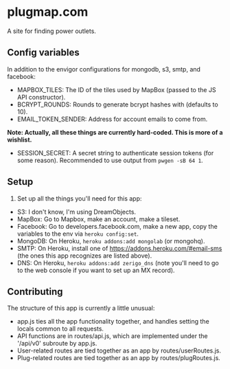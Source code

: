 plugmap.com
===========

A site for finding power outlets.

## Config variables

In addition to the envigor configurations for mongodb, s3, smtp, and facebook:

- MAPBOX_TILES: The ID of the tiles used by MapBox (passed to the JS API constructor).
- BCRYPT_ROUNDS: Rounds to generate bcrypt hashes with (defaults to 10).
- EMAIL_TOKEN_SENDER: Address for account emails to come from.

**Note: Actually, all these things are currently hard-coded. This is more of a wishlist.**

- SESSION_SECRET: A secret string to authenticate session tokens (for some
  reason). Recommended to use output from `pwgen -sB 64 1`.

## Setup

1. Set up all the things you'll need for this app:

  - S3: I don't know, I'm using DreamObjects.
  - MapBox: Go to Mapbox, make an account, make a tileset.
  - Facebook: Go to developers.facebook.com, make a new app, copy the variables to the env via `heroku config:set`.
  - MongoDB: On Heroku, `heroku addons:add mongolab` (or mongohq).
  - SMTP: On Heroku, install one of https://addons.heroku.com/#email-sms (the ones this app recognizes are listed above).
  - DNS: On Heroku, `heroku addons:add zerigo_dns` (note you'll need to go to the web console if you want to set up an MX record).

## Contributing

The structure of this app is currently a little unusual:

- app.js ties all the app functionality together, and handles setting the locals common to all requests.
- API functions are in routes/api.js, which are implemented under the '/api/v0' subroute by app.js.
- User-related routes are tied together as an app by routes/userRoutes.js.
- Plug-related routes are tied together as an app by routes/plugRoutes.js.
